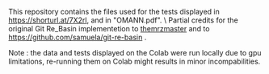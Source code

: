 This repository contains the files used for the tests displayed in https://shorturl.at/7X2rl, and in "OMANN.pdf". \\
Partial credits for the original Git Re_Basin implementetion to [themrzmaster](https://github.com/themrzmaster) and to https://github.com/samuela/git-re-basin .

Note : the data and tests displayed on the Colab were run locally due to gpu limitations, re-running them on Colab might results in minor incompabilities.
